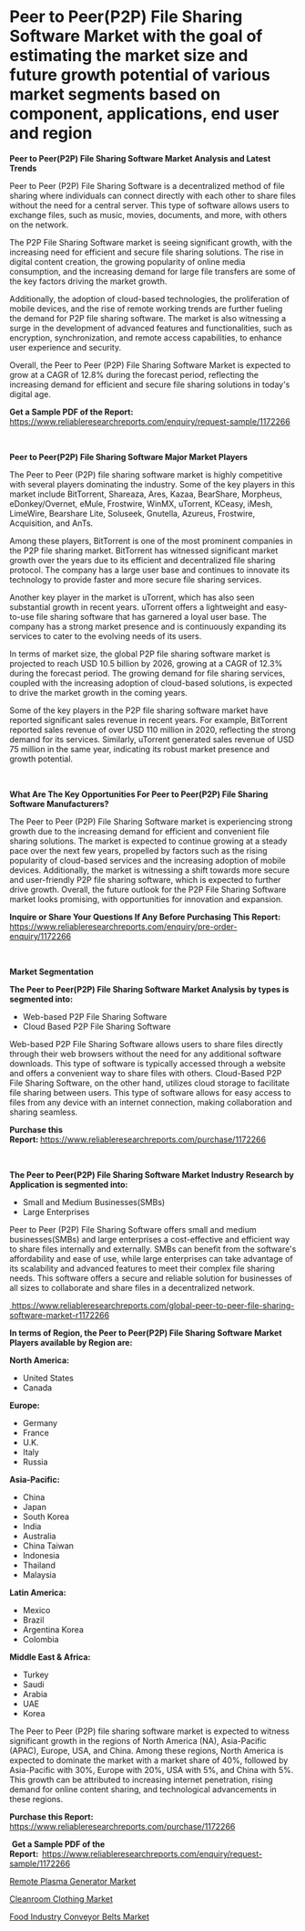 <p><h1>Peer to Peer(P2P) File Sharing Software Market with the goal of estimating the market size and future growth potential of various market segments based on component, applications, end user and region</h1></p><p><strong>Peer to Peer(P2P) File Sharing Software Market Analysis and Latest Trends</strong></p>
<p><p>Peer to Peer (P2P) File Sharing Software is a decentralized method of file sharing where individuals can connect directly with each other to share files without the need for a central server. This type of software allows users to exchange files, such as music, movies, documents, and more, with others on the network.</p><p>The P2P File Sharing Software market is seeing significant growth, with the increasing need for efficient and secure file sharing solutions. The rise in digital content creation, the growing popularity of online media consumption, and the increasing demand for large file transfers are some of the key factors driving the market growth.</p><p>Additionally, the adoption of cloud-based technologies, the proliferation of mobile devices, and the rise of remote working trends are further fueling the demand for P2P file sharing software. The market is also witnessing a surge in the development of advanced features and functionalities, such as encryption, synchronization, and remote access capabilities, to enhance user experience and security.</p><p>Overall, the Peer to Peer (P2P) File Sharing Software Market is expected to grow at a CAGR of 12.8% during the forecast period, reflecting the increasing demand for efficient and secure file sharing solutions in today's digital age.</p></p>
<p><strong>Get a Sample PDF of the Report:&nbsp;</strong> <a href="https://www.reliableresearchreports.com/enquiry/request-sample/1172266">https://www.reliableresearchreports.com/enquiry/request-sample/1172266</a></p>
<p>&nbsp;</p>
<p><strong>Peer to Peer(P2P) File Sharing Software Major Market Players</strong></p>
<p><p>The Peer to Peer (P2P) file sharing software market is highly competitive with several players dominating the industry. Some of the key players in this market include BitTorrent, Shareaza, Ares, Kazaa, BearShare, Morpheus, eDonkey/Overnet, eMule, Frostwire, WinMX, uTorrent, KCeasy, iMesh, LimeWire, Bearshare Lite, Soluseek, Gnutella, Azureus, Frostwire, Acquisition, and AnTs.</p><p>Among these players, BitTorrent is one of the most prominent companies in the P2P file sharing market. BitTorrent has witnessed significant market growth over the years due to its efficient and decentralized file sharing protocol. The company has a large user base and continues to innovate its technology to provide faster and more secure file sharing services.</p><p>Another key player in the market is uTorrent, which has also seen substantial growth in recent years. uTorrent offers a lightweight and easy-to-use file sharing software that has garnered a loyal user base. The company has a strong market presence and is continuously expanding its services to cater to the evolving needs of its users.</p><p>In terms of market size, the global P2P file sharing software market is projected to reach USD 10.5 billion by 2026, growing at a CAGR of 12.3% during the forecast period. The growing demand for file sharing services, coupled with the increasing adoption of cloud-based solutions, is expected to drive the market growth in the coming years.</p><p>Some of the key players in the P2P file sharing software market have reported significant sales revenue in recent years. For example, BitTorrent reported sales revenue of over USD 110 million in 2020, reflecting the strong demand for its services. Similarly, uTorrent generated sales revenue of USD 75 million in the same year, indicating its robust market presence and growth potential.</p></p>
<p>&nbsp;</p>
<p><strong>What Are The Key Opportunities For Peer to Peer(P2P) File Sharing Software Manufacturers?</strong></p>
<p><p>The Peer to Peer (P2P) File Sharing Software market is experiencing strong growth due to the increasing demand for efficient and convenient file sharing solutions. The market is expected to continue growing at a steady pace over the next few years, propelled by factors such as the rising popularity of cloud-based services and the increasing adoption of mobile devices. Additionally, the market is witnessing a shift towards more secure and user-friendly P2P file sharing software, which is expected to further drive growth. Overall, the future outlook for the P2P File Sharing Software market looks promising, with opportunities for innovation and expansion.</p></p>
<p><strong>Inquire or Share Your Questions If Any Before Purchasing This Report:</strong> <a href="https://www.reliableresearchreports.com/enquiry/pre-order-enquiry/1172266">https://www.reliableresearchreports.com/enquiry/pre-order-enquiry/1172266</a></p>
<p>&nbsp;</p>
<p><strong>Market Segmentation</strong></p>
<p><strong>The Peer to Peer(P2P) File Sharing Software Market Analysis by types is segmented into:</strong></p>
<p><ul><li>Web-based P2P File Sharing Software</li><li>Cloud Based P2P File Sharing Software</li></ul></p>
<p><p>Web-based P2P File Sharing Software allows users to share files directly through their web browsers without the need for any additional software downloads. This type of software is typically accessed through a website and offers a convenient way to share files with others. Cloud-Based P2P File Sharing Software, on the other hand, utilizes cloud storage to facilitate file sharing between users. This type of software allows for easy access to files from any device with an internet connection, making collaboration and sharing seamless.</p></p>
<p><strong>Purchase this Report:&nbsp;</strong><a href="https://www.reliableresearchreports.com/purchase/1172266">https://www.reliableresearchreports.com/purchase/1172266</a></p>
<p>&nbsp;</p>
<p><strong>The Peer to Peer(P2P) File Sharing Software Market Industry Research by Application is segmented into:</strong></p>
<p><ul><li>Small and Medium Businesses(SMBs)</li><li>Large Enterprises</li></ul></p>
<p><p>Peer to Peer (P2P) File Sharing Software offers small and medium businesses(SMBs) and large enterprises a cost-effective and efficient way to share files internally and externally. SMBs can benefit from the software's affordability and ease of use, while large enterprises can take advantage of its scalability and advanced features to meet their complex file sharing needs. This software offers a secure and reliable solution for businesses of all sizes to collaborate and share files in a decentralized network.</p></p>
<p><a href="https://www.reliableresearchreports.com/global-peer-to-peer-file-sharing-software-market-r1172266">&nbsp;https://www.reliableresearchreports.com/global-peer-to-peer-file-sharing-software-market-r1172266</a></p>
<p><strong>In terms of Region, the Peer to Peer(P2P) File Sharing Software Market Players available by Region are:</strong></p>
<p>
    <p> <strong> North America: </strong>
        <ul>
            <li>United States</li>
            <li>Canada</li>
        </ul>
        </p> 
    <p> <strong> Europe: </strong>
        <ul>
            <li>Germany</li>
            <li>France</li>
            <li>U.K.</li>
            <li>Italy</li>
            <li>Russia</li>
        </ul>
        </p> 
    <p> <strong> Asia-Pacific: </strong>
        <ul>
            <li>China</li>
            <li>Japan</li>
            <li>South Korea</li>
            <li>India</li>
            <li>Australia</li>
            <li>China Taiwan</li>
            <li>Indonesia</li>
            <li>Thailand</li>
            <li>Malaysia</li>
        </ul>
        </p> 
    <p> <strong> Latin America: </strong>
        <ul>
            <li>Mexico</li>
            <li>Brazil</li>
            <li>Argentina Korea</li>
            <li>Colombia</li>
        </ul>
        </p> 
    <p> <strong> Middle East & Africa: </strong>
        <ul>
            <li>Turkey</li>
            <li>Saudi</li>
            <li>Arabia</li>
            <li>UAE</li>
            <li>Korea</li>
        </ul>
    </p>
    </p>
<p><p>The Peer to Peer (P2P) file sharing software market is expected to witness significant growth in the regions of North America (NA), Asia-Pacific (APAC), Europe, USA, and China. Among these regions, North America is expected to dominate the market with a market share of 40%, followed by Asia-Pacific with 30%, Europe with 20%, USA with 5%, and China with 5%. This growth can be attributed to increasing internet penetration, rising demand for online content sharing, and technological advancements in these regions.</p></p>
<p><strong>Purchase this Report: </strong><a href="https://www.reliableresearchreports.com/purchase/1172266">https://www.reliableresearchreports.com/purchase/1172266</a></p>
<p>&nbsp;<strong>Get a Sample PDF of the Report:&nbsp;&nbsp;</strong><a href="https://www.reliableresearchreports.com/enquiry/request-sample/1172266">https://www.reliableresearchreports.com/enquiry/request-sample/1172266</a></p>
<p><strong></strong></p>
<p><p><a href="https://www.linkedin.com/pulse/remote-plasma-generator-market-competitive-analysis-trends-gsb0f?trackingId=%2FP9G6PgLeg8qCJrau4IEaQ%3D%3D">Remote Plasma Generator Market</a></p><p><a href="https://www.linkedin.com/pulse/decoding-cleanroom-clothing-market-metrics-share-trends-growth-cdwgc?trackingId=xnippRZHkNJIHAngzg03dg%3D%3D">Cleanroom Clothing Market</a></p><p><a href="https://www.linkedin.com/pulse/food-industry-conveyor-belts-market-size-reveals-best-marketing-336uf?trackingId=5czkJv4MZStRSgLTl9wFvQ%3D%3D">Food Industry Conveyor Belts Market</a></p></p>